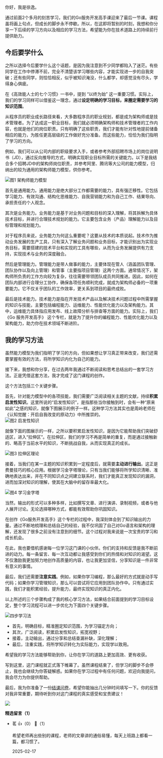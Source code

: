 你好，我是徐逸。

通过前面2个多月的刻苦学习，我们的Go服务开发高手课迎来了最后一节课。课程虽将画上句点，但成长的脚步永不停歇。所以，在这即将暂别的时刻，我想和你分享一下后续的学习方向以及相应的学习方法，希望能为你在技术道路上的持续前行提供助力。

## 今后要学什么

之所以选择今后要学什么这个话题，是因为我注意到不少同学都陷入了迷茫。有些同学在工作中停滞不前，完全不清楚该学习哪些内容，才能实现进一步的自我突破；还有些同学，则恰恰相反，似乎被知识淹没，什么都学，却感觉没有尽头，学得身心俱疲。

在《高效能人士的七个习惯》一书中，提到 “以终为始” 这一重要习惯。实际上，我们的学习同样可以借鉴这一理念，通过**设定明确的学习目标，来圈定需要学习的知识范围**。

从程序员的职业成长路径来看，大多数程序员的职业规划，都是成为架构师或是技术管理者。为了达成这一职业目标，我们就必须明确架构师和技术管理者的工作内容，也就是他们的岗位职责。只有明确了这些职责，我们才能有针对性地提前储备相应的能力，为胜任更高层级的工作做好充分准备。而这些能力，恰恰为我们指明了学习的方向。

例如，我们可以从公司内部的职级要求入手，或者参考外部招聘市场上的岗位说明书（JD），通过反向推导的方式，明确实现职业目标所需的关键能力。以下是我结合多个招聘JD中的架构师岗位职责，并参考阿里、腾讯等大公司的能力模型，归纳出的较为通用的架构师能力模型，供你参考。

![](https://static001.geekbang.org/resource/image/6c/f3/6c14298a2d1bf6e43a446a89c4c001f3.jpg?wh=4000x2298 "图1 架构师能力模型")

首先是通用能力。通用能力是绝大部分工作都需要的能力，具有强迁移性。它包括学习能力、有效沟通、结构化思维能力、自我营销能力和为自己工作、结果导向、承担责任的个人观念。

其次是业务能力。业务能力是基于对业务问题和目标的深入理解，将其拆解为具体技术目标，并进行合理技术规划的能力。它主要包含业务（产品）理解能力以及目标管理和规划能力。

对于程序员来说，业务能力为何这么重要呢？这要从技术的本质说起。技术作为推动业务发展的生产工具，只有深入了解业务问题和业务目标，才能识别出为实现业务目标，需要搭建的技术平台和实现的工具有哪些，从而为业务发展提供有力支持，实现技术与业务的深度融合。

然后是管理能力。管理能力是带人做事的能力，主要体现在管人（涵盖团队管理、团队协作以及向上管理）和管事（主要指项目管理）这两个方面。通常情况下，架构师所负责的工作方向较为复杂，往往需要带领团队成员共同推进。因此，如何在团队内部进行合理分工协作，确保各项任务顺利完成，就成为架构师必备的一项重要能力。它不仅关乎团队的工作效率，更关系到项目的最终成败。

最后是技术能力。技术能力是指在开发技术产品以及解决技术问题过程中所需掌握的知识与技能，主要包括编程能力、运维能力、性能优化能力以及架构能力。其中，运维能力具体指应用发布、线上故障分析与排查等方面的能力。实际上，我们 《Go 服务开发高手》 这个专栏，就是为了提升你的编程能力、性能优化能力以及架构能力，助力你在技术领域不断进阶。

## 我的学习方法

虽然能力模型为我们指明了学习的方向，但如果想让学习真正带来改变，我们还需要掌握有效的方法，将所学知识内化为自己的能力。

接下来，我想和你分享，在过去两年我通过不断阅读和思考总结出的一套学习方法。正是凭借这套方法，我才完成了这门课程的创作。

这个方法包括三个关键步骤。

首先，针对能力模型中的各项技能，我们需要广泛阅读相关主题的文献，持续**积累启发性知识**。这里所说的“启发性知识”，是指那些当你接触到时，会有一种“原来如此”之感的知识，就像下图展示的例子一样。这种学习方法其实也是周岭老师在《认知觉醒：开启自我改变的原动力》中所推崇的。  
![](https://static001.geekbang.org/resource/image/43/6d/43eaa3d6f2f45b80a0bfef251152bc6d.jpg?wh=4000x1745 "图2 启发性知识")

就像下面的图展示的一样，之所以要积累启发性知识，是因为它能帮助我们突破舒适区，进入“拉伸区”。在拉伸区，我们的学习不再是简单的重复，而是通过接触新的、略高于当前水平的知识，不断挑战自我，从而实现真正的成长。

![](https://static001.geekbang.org/resource/image/aa/f0/aa26705d1b6be0afba062d6cc2dd4cf0.jpg?wh=3069x1846 "图3 拉伸区理论")

接着，当我们在某一主题的知识积累到一定程度后，就需要**主动进行输出**。这正是费曼技巧的核心应用。根据学习金字塔理论，只有当我们能够将所学知识清晰、准确地表达出来，并在不同知识点之间建立联系时，我们才能真正发现知识的漏洞，进而加深对知识的理解，使其在大脑中的留存率最大化。

![](https://static001.geekbang.org/resource/image/46/3a/4621c00743a181a8d00dfa45f5f8a43a.jpg?wh=4000x2250 "图4 学习金字塔")

当然，输出的形式可以多种多样，比如撰写文章、进行演讲、录制视频，或者与他人展开讨论。无论选择哪种方式，都能有效帮助你巩固知识。

在创作《Go服务开发高手》这个专栏的过程中，我深刻体会到了知识输出的力量。通过不断地梳理和总结自己的经验，我不仅巩固了自己对Go语言和架构的理解，还发现了很多之前没有注意到的细节。这个过程对我来说是一次宝贵的学习和成长机会。

在此，我也要借机感谢每一位学习这门课的小伙伴。你们的支持和反馈是我不断前进的动力。每一条留言、每一次互动都让我感受到你们的热情和对知识的渴望。这不仅激励我更加努力地创作高质量的内容，也让我更加坚信，分享知识是一件非常有意义的事情。

最后，我们还需要**注意实践**。例如，如果你学习编程，那么最好的方式就是动手写代码；如果你学习管理知识，那么可以尝试将它应用到团队协作中。只有通过实践，我们才能积累经验，提升能力，最终实现知识的真正内化。

以上所述的三个步骤构成了我的核心学习方法，如果结合前面提到的学习目标设定，整个学习流程可以进一步优化为下面四个关键步骤。

![](https://static001.geekbang.org/resource/image/8b/b5/8b0b6cdf2c5b6d1ea89c0e6f7131edb5.jpg?wh=4000x2064 "四步学习法")

- 首先，明确目标，精准圈定知识范围，为学习锚定方向；
- 其次，广泛阅读，积累启发性知识，拓宽视野；
- 接着，主动输出，通过分享和总结查漏补缺，深化理解；
- 最后，注重实践，将所学知识转化为实际能力，实现学以致用。

希望我的学习方法能够帮助到你，让你在学习的道路上更加高效、更有收获。

写到这里，这门课程就正式落下帷幕了。虽然课程结束了，但学习的脚步不会停止，我也会继续为你答疑解惑。如果你在学习过程中有任何问题，欢迎向我提问，我会尽力为你提供帮助。

最后，我为你准备了一份[结课问卷](https://jsj.top/f/W75umh)，希望你能抽出几分钟时间填写一下。你的反馈对我非常重要，期待听到你对这门课程的真实感受和宝贵建议！

[![](https://static001.geekbang.org/resource/image/db/a2/dba10acc9d2160cea6645e23ce9e9ca2.jpg?wh=1142x801)](https://jsj.top/f/W75umh)
<div><strong>精选留言（1）</strong></div><ul>
<li><span>茗</span> 👍（0） 💬（1）<p>希望老师再出些别的课程，老师的文章讲的通俗易懂，每天上班路上都看一篇，都习惯了。</p>2025-02-17</li><br/>
</ul>